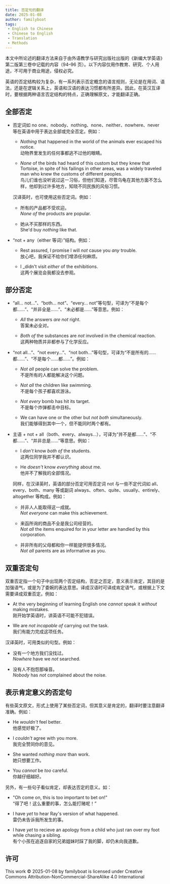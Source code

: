 ```yaml
---
title: 否定句的翻译
date: 2025-01-08
author: familyboat
tags:
 - English to Chinese
 - Chinese to English
 - Translation
 - Methods
---
```


本文中所论述的翻译方法来自于由外语教学与研究出版社出版的《新编大学英语》第二版第三卷中记载的内容（94&ndash;96 页）。以下内容仅用作教育、研究、个人用途，不可用于商业用途，侵权必究。

英语的否定结构较为复杂，有一系列表示否定概念的语言规则，无论是在用词、语法，还是在逻辑关系上，英语和汉语的表达习惯都有所差异。因此，在英汉互译时，要根据两种语言否定结构的特点，正确理解原文，才能翻译正确。

<!-- more -->

## 全部否定

- 否定词如 no one、nobody、nothing、none、neither、nowhere、never 等在英语中用于表达全部或完全否定。例如：

  - _Nothing_ that happened in the world of the animals ever escaped his notice.
    <br />
    动物界里发生的任何事都逃不过他的眼睛。

  - _None_ of the birds had heard of this custom but they knew that Tortoise, in spite of his failings in other areas, was a widely traveled man who knew the customs of different peoples.
    <br />
    鸟儿们谁也没听说过这一习俗，但他们知道，尽管乌龟在其他方面不怎么样，他却到过许多地方，知晓不同民族的风俗习惯。

  汉译英时，也可使用这些否定词。例如：

  - 所有的产品都不受欢迎。
    <br />
    _None of_ the products are popular.

  - 她从不买那样的东西。
    <br />
    She'd buy _nothing_ like that.

- “not + any（either 等词）”结构。例如：

  - Rest assured, I promise I will _not_ cause you _any_ trouble.
    <br />
    放心吧，我保证不给你们增添任何麻烦。

  - I _didn't visit _either_ of the exhibitions.
    <br />
    这两个展览会我都没去参观。

## 部分否定

- “all… not…”、“both… not”、“every… not”等句型，可译为“不是每个都……”、“并非全是……”、“未必都是……”等意思。例如：

  - _All_ the answers _are not_ right.
    <br />
    答案未必全对。

  - _Both of_ the substances are _not_ involved in the chemical reaction.
    <br />
    这两种物质并非都参与了化学反应。

- “not all…”、“not every…”、“not both…”等句型，可译为“不是所有的……都……”、“不是每个……都……”。例如：

  - _Not all_ people can solve the problem.
    <br />
    不是所有的人都能解决这个问题。

  - _Not all_ the children like swimming.
    <br />
    不是每个孩子都喜欢游泳。

  - _Not every_ bomb has hit its target.
    <br />
    不是每个炸弹都击中目标。

  - We can have one or the other but _not both_ simultaneously.
    <br />
    我们能够得到其中一个，但不能同时两个都有。

- 主语 + not + all（both、every、always…），可译为“并不是都……”、“不都……”、“并非总是……”等意思。例如：

  - I _don't_ know _both of_ the students.
    <br />
    这两位同学我并不都认识。

  - He _doesn't_ know _everything_ about me.
    <br />
    他并不了解我的全部情况。

  同样，在汉译英时，英语的部分否定可用否定词 not 与一些不定代词如 all、every、both、many 等或副词 always、often、quite、usually、entirely、altogether 等构成。例如：

  - 并非人人能取得这一成就。
    <br />
    _Not everyone_ can make this achievement.

  - 来函所询的商品不全是我公司经营的。
    <br />
    _Not all_ the items enquired for in your letter are handled by this corporation.

  - 并非所有的父母都和你一样能提供很多情况。
    <br />
    _Not all_ parents are as informative as you.

## 双重否定句

双重否定指一个句子中出现两个否定结构，否定之否定，意义表示肯定，其目的是加强语气，或是为了委婉的表达意思。译成汉语时可译成肯定语气，或根据上下文需要译成双重否定。例如：

- At the very beginning of learning English one _cannot_ speak it _without_ making mistakes.
  <br />
  刚开始学英语时，讲英语不可能不犯错误。

- We are _not incapable of_ carrying out the task.
  <br />
  我们有能力完成这项任务。

汉译英时，可用类似的句型。例如：

- 没有一个地方我们没找过。
  <br />
  _Nowhere_ have we _not_ searched.

- 没有人不抱怨那噪音。
  <br />
  _Nobody_ has _not_ complained about the noise.

## 表示肯定意义的否定句

有些英文原文，形式上使用了某些否定词，但其意义是肯定的，翻译时要注意翻译准确。例如：

- He _wouldn't_ feel better.
  <br />
  他感觉好极了。

- I _couldn't_ agree with you more.
  <br />
  我完全赞同你的意见。

- She wanted _nothing more_ than work.
  <br />
  她只想要工作。

- You _cannot_ be _too_ careful.
  <br />
  你越仔细越好。

另外，有一些句子看似肯定，却表达否定的意义。如：

- "Oh come on, this is too important to bet on!"
  <br />
  “得了吧！这么重要的事，怎么能打赌呢！”

- I have _yet_ to hear Ray's version of what happened.
  <br />
  雷仍未告诉我所发生的事。

- I have _yet_ to recieve an apology from a child who just ran over my foot while chasing a sibling.
  <br />
  有个小孩在追逐自家的兄弟姐妹时踩了我的脚，却仍未向我道歉。

## 许可

This work © 2025-01-08 by familyboat is licensed under Creative Commons Attribution-NonCommercial-ShareAlike 4.0 International
